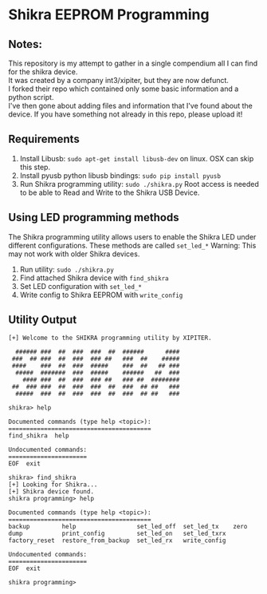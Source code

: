 # Shikra EEPROM Programming

## Notes:
This repository is my attempt to gather in a single compendium all I can find for the shikra device.   
It was created by a company int3/xipiter, but they are now defunct.  
I forked their repo which contained only some basic information and a python script.  
I've then gone about adding files and information that I've found about the device.  If you have something not already in this repo, please upload it!

## Requirements

1. Install Libusb: `sudo apt-get install libusb-dev` on linux. OSX can skip this step.
2. Install pyusb python libusb bindings: `sudo pip install pyusb`
3. Run Shikra programming utility: `sudo ./shikra.py` Root access is needed to be able to Read and Write to the Shikra USB Device.

## Using LED programming methods

The Shikra programming utility allows users to enable the Shikra LED under different configurations. These methods are called `set_led_*`
Warning: This may not work with older Shikra devices.

1. Run utility: `sudo ./shikra.py`
2. Find attached Shikra device with `find_shikra`
3. Set LED configuration with `set_led_*`
4. Write config to Shikra EEPROM with `write_config`

## Utility Output

```
[+] Welcome to the SHIKRA programming utility by XIPITER.

  ###### ###  ##  ###  ###  ##  ######      ####
 ###  ## ###  ##  ###  ### ##   ###  ##    #####
 ####    ###  ##  ###  #####    ###  ##   ## ###
  #####  #######  ###  #####    ######   ##  ###
    #### ###  ##  ###  ### ##   ### ##  ########
 ##  ### ###  ##  ###  ###  ##  ###  ## ##   ###
  #####  ###  ##  ###  ###  ##  ###  ## ##   ###

shikra> help

Documented commands (type help <topic>):
========================================
find_shikra  help

Undocumented commands:
======================
EOF  exit

shikra> find_shikra
[+] Looking for Shikra...
[+] Shikra device found.
shikra programming> help

Documented commands (type help <topic>):
========================================
backup         help                 set_led_off  set_led_tx    zero
dump           print_config         set_led_on   set_led_txrx
factory_reset  restore_from_backup  set_led_rx   write_config

Undocumented commands:
======================
EOF  exit

shikra programming>
```
